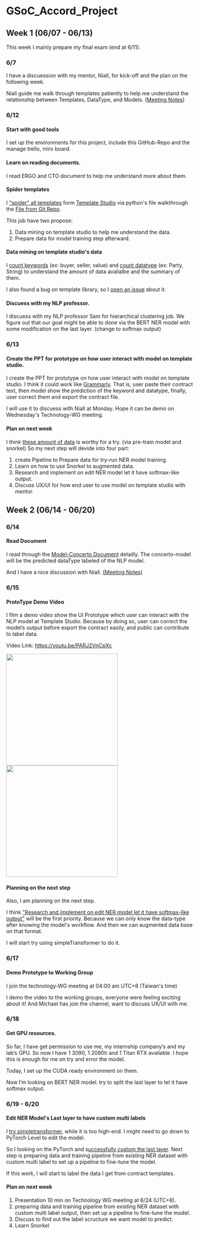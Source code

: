 # GSoC_Accord_Project

## Week 1 (06/07 - 06/13)

This week I mainly prepare my final exam (end at 6/11).

### 6/7
I have a discuession with my mentor, Niall, for kick-off and the plan on the following week.

Niall guide me walk through templates patiently to help me understand the relationship between Templates, DataType, and Models. ([Meeting Notes](https://hackmd.io/@EasonC/Bk6rH_i5_))

### 6/12

#### Start with good tools
I set up the environments for this project, include this GitHub-Repo and the manage trello, miro board.

#### Learn on reading documents.

I read ERGO and CTO document to help me understand more about them. 

#### Spider templates
I ["spider" all templates](https://github.com/EasonC13/GSoC_Accord_Project/blob/main/crawler_data/0612_crawler_files.ipynb) form [Template Studio](https://templates.accordproject.org/) via python's file walkthrough the [File from Git Repo](https://github.com/accordproject/cicero-template-library).

This job have two propose:
1. Data mining on template studio to help me understand the data.
2. Prepare data for model training step afterward.

#### Data mining on template studio's data
I [count keywords](https://github.com/EasonC13/GSoC_Accord_Project/blob/main/crawler_data/count_keyword.ipynb) (ex: buyer, seller, value) and [count datatype](https://github.com/EasonC13/GSoC_Accord_Project/blob/main/crawler_data/count_object.ipynb) (ex: Party, String) to understand the amount of data avalialbe and the summary of them.

I also found a bug on template library, so I [open an issue](https://github.com/accordproject/cicero-template-library/issues/393) about it.

#### Discuess with my NLP professor.
I discuess with my NLP professor Sam for hierarchical clustering job. We figure out that our goal might be able to done via the BERT NER model with some modification on the last layer. (change to softmax output)

### 6/13

#### Create the PPT for prototype on how user interact with model on template studio.
I create the PPT for prototype on how user interact with model on template studio. I think it could work like [Grammarly](https://app.grammarly.com/). That is, user paste their contract text, then model show the prediction of the keyword and datatype, finally, user correct them and export the contract file.

I will use it to discuess with Niall at Monday. Hope it can be demo on Wednesday's Technology-WG meeting.

#### Plan on next week
I think [these amount of data](https://github.com/EasonC13/GSoC_Accord_Project/blob/main/README.md#data-mining-on-template-studios-data) is worthy for a try. (via pre-train model and snorkel)
So my next step will devide into four part:

1. create Pipeline to Prepare data for try-run NER model training.
2. Learn on how to use Snorkel to augmented data.
3. Research and implement on edit NER model let it have softmax-like output.
4. Discuss UX/UI for how end user to use model on template studio with mentor.


## Week 2 (06/14 - 06/20)

### 6/14
#### Read Document
I read through the [Model-Concerto Document](https://docs.accordproject.org/docs/model-concerto.html) detailly. The concerto-model will be the predicted dataType labeled of the NLP model.

And I have a nice discussion with Niall. [(Meeting Notes)](https://hackmd.io/SyGmgFSGRo-VLcqRnJL4YQ)

### 6/15

#### ProtoType Demo Video
I film a demo video show the UI Prototype which user can interact with the NLP model at Template Studio.
Because by doing so, user can correct the model’s output before export the contract easily, and public can contribute to label data.

Video Link: https://youtu.be/PARJ2VnCpXc

<img src="https://i.imgur.com/NzpCHwS.png" width="300">

<img src="https://i.imgur.com/RrRpsSO.png" width="300">



#### Planning on the next step

Also, I am planning on the next step.

I think ["Research and implement on edit NER model let it have softmax-like output"](https://github.com/EasonC13/GSoC_Accord_Project/blob/main/README.md#plan-on-next-week) will be the first priority. Because we can only know the data-type after knowing the model's workflow. And then we can augmented data base on that format.

I will start try using simpleTransformer to do it.

### 6/17

#### Demo Prototype to Working Group
I join the technology-WG meeting at 04:00 am UTC+8 (Taiwan's time)

I demo the video to the working groups, everyone were feeling exciting about it! And Michael has join the channel, want to discuss UX/UI with me.

### 6/18

#### Get GPU resources.

So far, I have get permission to use me, my internship company’s and my lab’s GPU. So now I have 1 3090, 1 2080ti and 1 Titan RTX available. I hope this is enough for me on try and error the model.

Today, I set up the CUDA ready environment on them.

Now I’m looking on BERT NER model. try to split the last layer to let it have softmax output.

### 6/19 - 6/20

#### Edit NER Model's Last layer to have custom multi labels
I [try simpletransformer](https://github.com/EasonC13/GSoC_Accord_Project/blob/main/Practice/SimpleTransformer/0618_tutorial_1.ipynb), while it is too high-end. I might need to go down to PyTorch Level to edit the model. 

So I looking on the PyTorch and s[uccessfully custom the last layer](https://github.com/EasonC13/GSoC_Accord_Project/blob/main/Practice/PyTorch/NER_test/try_decompose.ipynb). Next step is preparing data and training pipeline from existing NER dataset with custom multi label to set up a pipeline to fine-tune the model.

If this work, I will start to label the data I get from contract templates.

#### Plan on next week

1. Presentation 10 min on Technology WG meeting at 6/24 (UTC+8).
2. preparing data and training pipeline from existing NER dataset with custom multi label output, then set up a pipeline to fine-tune the model.
3. Discuss to find out the label scructure we want model to predict.
4. Learn Snorkel

